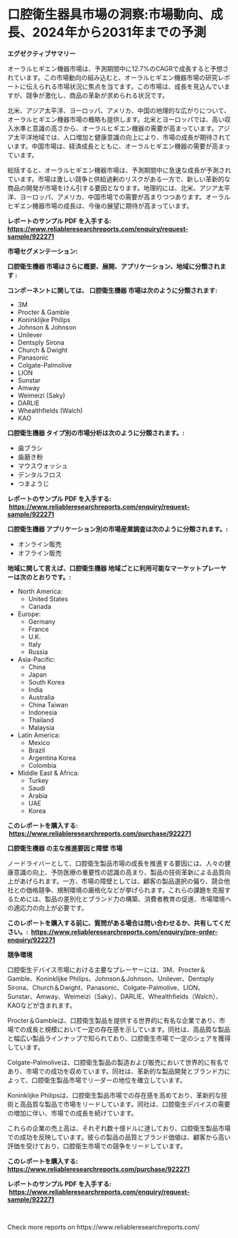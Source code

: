 <p><h1>口腔衛生器具市場の洞察:市場動向、成長、2024年から2031年までの予測</h1></p><p><strong>エグゼクティブサマリー</strong></p>
<p><p>オーラルヒギエン機器市場は、予測期間中に12.7%のCAGRで成長すると予想されています。この市場動向の組み込むと、オーラルヒギエン機器市場の研究レポートに伝えられる市場状況に焦点を当てます。この市場は、成長を見込んでいますが、競争が激化し、商品の革新が求められる状況です。</p><p>北米、アジア太平洋、ヨーロッパ、アメリカ、中国の地理的な広がりについて、オーラルヒギエン機器市場の概略も提供します。北米とヨーロッパでは、高い収入水準と意識の高さから、オーラルヒギエン機器の需要が高まっています。アジア太平洋地域では、人口増加と健康意識の向上により、市場の成長が期待されています。中国市場は、経済成長とともに、オーラルヒギエン機器の需要が高まっています。</p><p>総括すると、オーラルヒギエン機器市場は、予測期間中に急速な成長が予測されています。市場は激しい競争と供給過剰のリスクがある一方で、新しい革新的な商品の開発が市場をけん引する要因となります。地理的には、北米、アジア太平洋、ヨーロッパ、アメリカ、中国市場での需要が高まりつつあります。オーラルヒギエン機器市場の成長は、今後の展望に期待が高まっています。</p></p>
<p><strong>レポートのサンプル PDF を入手する: <a href="https://www.reliableresearchreports.com/enquiry/request-sample/922271">https://www.reliableresearchreports.com/enquiry/request-sample/922271</a></strong></p>
<p><strong>市場セグメンテーション:</strong></p>
<p><strong> 口腔衛生機器 市場はさらに概要、展開、アプリケーション、地域に分類されます :</strong></p>
<p><strong>コンポーネントに関しては、 口腔衛生機器 市場は次のように分類されます: &nbsp;</strong></p>
<p><ul><li>3M</li><li>Procter & Gamble</li><li>Koninklijke Philips</li><li>Johnson & Johnson</li><li>Unilever</li><li>Dentsply Sirona</li><li>Church & Dwight</li><li>Panasonic</li><li>Colgate-Palmolive</li><li>LION</li><li>Sunstar</li><li>Amway</li><li>Weimeizi (Saky)</li><li>DARLIE</li><li>Whealthfields (Walch)</li><li>KAO</li></ul></p>
<p><strong> 口腔衛生機器 タイプ別の市場分析は次のように分類されます。:</strong></p>
<p><ul><li>歯ブラシ</li><li>歯磨き粉</li><li>マウスウォッシュ</li><li>デンタルフロス</li><li>つまようじ</li></ul></p>
<p><strong>レポートのサンプル PDF を入手する: &nbsp;<a href="https://www.reliableresearchreports.com/enquiry/request-sample/922271">https://www.reliableresearchreports.com/enquiry/request-sample/922271</a></strong></p>
<p><strong> 口腔衛生機器 アプリケーション別の市場産業調査は次のように分類されます。:</strong></p>
<p><ul><li>オンライン販売</li><li>オフライン販売</li></ul></p>
<p><strong>地域に関して言えば、口腔衛生機器 地域ごとに利用可能なマーケットプレーヤーは次のとおりです。:</strong></p>
<p><ul>
    <li>
        North America:
        <ul>
            <li>United States</li>
            <li>Canada</li>
        </ul>
    </li>
    <li>
        Europe:
        <ul>
            <li>Germany</li>
            <li>France</li>
            <li>U.K.</li>
            <li>Italy</li>
            <li>Russia</li>
        </ul>
    </li>
    <li>
        Asia-Pacific:
        <ul>
            <li>China</li>
            <li>Japan</li>
            <li>South Korea</li>
            <li>India</li>
            <li>Australia</li>
            <li>China Taiwan</li>
            <li>Indonesia</li>
            <li>Thailand</li>
            <li>Malaysia</li>
        </ul>
    </li>
    <li>
        Latin America:
        <ul>
            <li>Mexico</li>
            <li>Brazil</li>
            <li>Argentina Korea</li>
            <li>Colombia</li>
        </ul>
    </li>
    <li>
        Middle East & Africa:
        <ul>
            <li>Turkey</li>
            <li>Saudi</li>
            <li>Arabia</li>
            <li>UAE</li>
            <li>Korea</li>
        </ul>
    </li>
    </ul></p>
<p><strong>このレポートを購入する: &nbsp;<a href="https://www.reliableresearchreports.com/purchase/922271">https://www.reliableresearchreports.com/purchase/922271</a></strong></p>
<p><strong>口腔衛生機器 の主な推進要因と障壁 市場</strong></p>
<p><p>ノードライバーとして、口腔衛生製品市場の成長を推進する要因には、人々の健康意識の向上、予防医療の重要性の認識の高まり、製品の技術革新による品質向上があげられます。一方、市場の障壁としては、顧客の製品選択の偏り、競合他社との価格競争、規制環境の厳格化などが挙げられます。これらの課題を克服するためには、製品の差別化とブランド力の構築、消費者教育の促進、市場環境への適応力の向上が必要です。</p></p>
<p><strong>このレポートを購入する前に、質問がある場合は問い合わせるか、共有してください。:&nbsp; <a href="https://www.reliableresearchreports.com/enquiry/pre-order-enquiry/922271">https://www.reliableresearchreports.com/enquiry/pre-order-enquiry/922271</a></strong></p>
<p><strong>競争環境</strong></p>
<p><p>口腔衛生デバイス市場における主要なプレーヤーには、3M、Procter＆Gamble、Koninklijke Philips、Johnson＆Johnson、Unilever、Dentsply Sirona、Church＆Dwight、Panasonic、Colgate-Palmolive、LION、Sunstar、Amway、Weimeizi（Saky）、DARLIE、Whealthfields（Walch）、KAOなどが含まれます。</p><p>Procter＆Gambleは、口腔衛生製品を提供する世界的に有名な企業であり、市場での成長と規模において一定の存在感を示しています。同社は、高品質な製品と幅広い製品ラインナップで知られており、口腔衛生市場で一定のシェアを獲得しています。</p><p>Colgate-Palmoliveは、口腔衛生製品の製造および販売において世界的に有名であり、市場での成功を収めています。同社は、革新的な製品開発とブランド力によって、口腔衛生製品市場でリーダーの地位を確立しています。</p><p>Koninklijke Philipsは、口腔衛生製品市場での存在感を高めており、革新的な技術と高品質な製品で市場をリードしています。同社は、口腔衛生デバイスの需要の増加に伴い、市場での成長を続けています。</p><p>これらの企業の売上高は、それぞれ数十億ドルに達しており、口腔衛生製品市場での成功を反映しています。彼らの製品の品質とブランド価値は、顧客から高い評価を受けており、口腔衛生市場での競争をリードしています。</p></p>
<p><strong>このレポートを購入する: &nbsp; <a href="https://www.reliableresearchreports.com/purchase/922271">https://www.reliableresearchreports.com/purchase/922271</a></strong></p>
<p><strong>レポートのサンプル PDF を入手する: &nbsp;<a href="https://www.reliableresearchreports.com/enquiry/request-sample/922271">https://www.reliableresearchreports.com/enquiry/request-sample/922271</a></strong><strong></strong></p>
<p>&nbsp;</p>
<p>Check more reports on https://www.reliableresearchreports.com/</p>